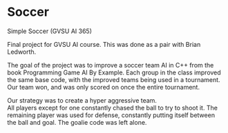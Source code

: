 # Soccer
Simple Soccer (GVSU AI 365)

Final project for GVSU AI course.  This was done as a pair with Brian Ledworth.

The goal of the project was to improve a soccer team AI in C++ from the book Programming Game AI By Example.
Each group in the class improved the same base code, with the improved teams being used in a tournament.
Our team won, and was only scored on once the entire tournament.

Our strategy was to create a hyper aggressive team.  
All players except for one constantly chased the ball to try to shoot it.
The remaining player was used for defense, constantly putting itself between the ball and goal.
The goalie code was left alone.
